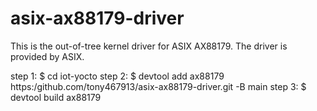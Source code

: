# asix-ax88179-driver

This is the out-of-tree kernel driver for ASIX AX88179.
The driver is provided by ASIX.

step 1:
$ cd iot-yocto
step 2:
$ devtool add ax88179 https:/github.com/tony467913/asix-ax88179-driver.git -B main
step 3:
$ devtool build ax88179
